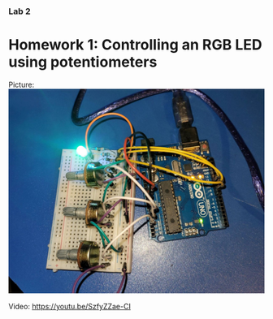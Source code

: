 ### Lab 2

# Homework 1: Controlling an RGB LED using potentiometers

Picture: ![Setup](Setup_Lab2_2.jpg)

Video: https://youtu.be/SzfyZZae-CI
